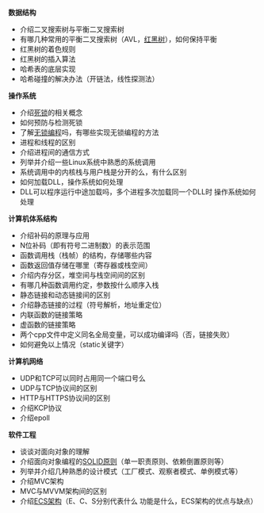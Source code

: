  **数据结构**
- 介绍二叉搜索树与平衡二叉搜索树
- 有哪几种常用的平衡二叉搜索树（AVL，[红黑树](https://zhida.zhihu.com/search?content_id=251176997&content_type=Article&match_order=1&q=%E7%BA%A2%E9%BB%91%E6%A0%91&zhida_source=entity)），如何保持平衡
- 红黑树的着色规则
- 红黑树的插入算法
- 哈希表的底层实现
- 哈希碰撞的解决办法（开链法，线性探测法）

**操作系统**

- 介绍[死锁](https://zhida.zhihu.com/search?content_id=251176997&content_type=Article&match_order=1&q=%E6%AD%BB%E9%94%81&zhida_source=entity)的相关概念
- 如何预防与检测死锁
- 了解[无锁编程](https://zhida.zhihu.com/search?content_id=251176997&content_type=Article&match_order=1&q=%E6%97%A0%E9%94%81%E7%BC%96%E7%A8%8B&zhida_source=entity)吗，有哪些实现无锁编程的方法
- 进程和线程的区别
- 介绍进程间的通信方式
- 列举并介绍一些Linux系统中熟悉的系统调用
- 系统调用中的内核栈与用户栈是分开的么，有什么区别
- 如何加载DLL，操作系统如何处理
- DLL可以程序运行中途加载吗，多个进程多次加载同一个DLL时 操作系统如何处理

**计算机体系结构**

- 介绍补码的原理与应用
- N位补码（即有符号二进制数）的表示范围
- 函数调用栈（栈帧）的结构，存储哪些内容
- 函数返回值存储在哪里（寄存器或栈空间）
- 介绍内存分区，堆空间与栈空间间的区别
- 有哪几种函数调用约定，参数按什么顺序入栈
- 静态链接和动态链接间的区别
- 介绍静态链接的过程（符号解析，地址重定位）
- 内联函数的链接策略
- 虚函数的链接策略
- 两个cpp文件中定义同名全局变量，可以成功编译吗（否，链接失败）
- 如何避免以上情况（static关键字）

**计算机网络**

- UDP和TCP可以同时占用同一个端口号么
- UDP与TCP协议间的区别
- HTTP与HTTPS协议间的区别
- 介绍KCP协议
- 介绍epoll

**软件工程**

- 谈谈对面向对象的理解
- 介绍面向对象编程的[SOLID原则](https://zhida.zhihu.com/search?content_id=251176997&content_type=Article&match_order=1&q=SOLID%E5%8E%9F%E5%88%99&zhida_source=entity)（单一职责原则、依赖倒置原则等）
- 列举并介绍几种熟悉的设计模式（工厂模式、观察者模式、单例模式等）
- 介绍MVC架构
- MVC与MVVM架构间的区别
- 介绍[ECS架构](https://zhida.zhihu.com/search?content_id=251176997&content_type=Article&match_order=1&q=ECS%E6%9E%B6%E6%9E%84&zhida_source=entity)（E、C、S分别代表什么 功能是什么，ECS架构的优点与缺点）